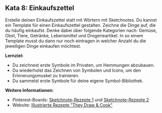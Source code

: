 ## Kata 8: Einkaufszettel

Erstelle deinen Einkaufszettel statt mit Wörtern mit Sketchnotes. Du kannst ein Template für einen Einkaufszettel gestalten. Zeichne die Dinge auf, die du häufig einkaufst. Denke dabei über folgende Kategorien nach: Gemüse, Obst, Tiere, Getränke, Lebensmittel und Drogerieartikel. In so einem Template musst du dann nur noch eintragen in welcher Anzahl du die jeweiligen Dinge einkaufen möchtest. 

**Lernziel:**

- Du zeichnest erste Symbole im Privaten, um Hemmungen abzubauen.
- Du wiederholst das Zeichnen von Symbolen und Icons, um den Erinnerungsmuskel zu trainieren.
- Du sammelst erste Symbole für deine eigene Symbol-Bibliothek.

**Weitere Informationen:**

- Pinterest-Boards: [Sketchnote-Rezepte 1](https://www.pinterest.de/nadrosia/sketchipe-sketchnote-rezepte/) und [Sketchnote-Rezepte 2](https://www.pinterest.de/kuestenkonfetti/sketchnotes-rezepte/)
- Website: [Illustrierte Rezepte "They Draw & Cook"](https://www.theydrawandcook.com)